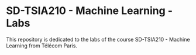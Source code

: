 # SD-TSIA210 - Machine Learning - Labs
This repository is dedicated to the labs of the course SD-TSIA210 - Machine Learning from Télécom Paris.
